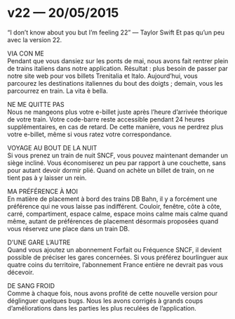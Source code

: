 # v22 — 20/05/2015

“I don’t know about you but I’m feeling 22”&nbsp;— Taylor Swift
Et pas qu’un peu avec la version 22.

VIA CON ME<br />
Pendant que vous dansiez sur les ponts de mai, nous avons fait rentrer plein de trains italiens dans notre application. Résultat&nbsp;: plus besoin de passer par notre site web pour vos billets Trenitalia et Italo. Aujourd’hui, vous parcourez les destinations italiennes du bout des doigts ; demain, vous les parcourrez en train. La vita è bella.

NE ME QUITTE PAS<br />
Nous ne mangeons plus votre e-billet juste après l’heure d’arrivée théorique de votre train. Votre code-barre reste accessible pendant 24 heures supplémentaires, en cas de retard. De cette manière, vous ne perdrez plus votre e-billet, même si vous ratez votre correspondance.

VOYAGE AU BOUT DE LA NUIT<br />
Si vous prenez un train de nuit SNCF, vous pouvez maintenant demander un siège incliné. Vous économiserez un peu par rapport à une couchette, sans pour autant devoir dormir plié. Quand on achète un billet de train, on ne tient pas à y laisser un rein.

MA PRÉFÉRENCE À MOI<br />
En matière de placement à bord des trains DB Bahn, il y a forcément une préférence qui ne vous laisse pas indifférent. Couloir, fenêtre, côte à côte, carré, compartiment, espace calme, espace moins calme mais calme quand même, autant de préférences de placement désormais proposées quand vous réservez une place dans un train DB.

D’UNE GARE L’AUTRE<br />
Quand vous ajoutez un abonnement Forfait ou Fréquence SNCF, il devient possible de préciser les gares concernées. Si vous préférez bourlinguer aux quatre coins du territoire, l’abonnement France entière ne devrait pas vous décevoir.

DE SANG FROID<br />
Comme à chaque fois, nous avons profité de cette nouvelle version pour déglinguer quelques bugs. Nous les avons corrigés à grands coups d’améliorations dans les parties les plus reculées de l’application.
